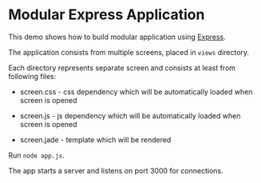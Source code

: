  Modular Express Application
======================

This demo shows how to build modular application using [Express](http://expressjs.com).

The application consists from multiple screens, placed in `views` directory.

Each directory represents separate screen and consists at least from following files:

  * screen.css - css dependency which will be automatically loaded when screen is opened

  * screen.js - js dependency which will be automatically loaded when screen is opened

  * screen.jade - template which will be rendered

Run ```node app.js```.

The app starts a server and listens on port 3000 for connections.
